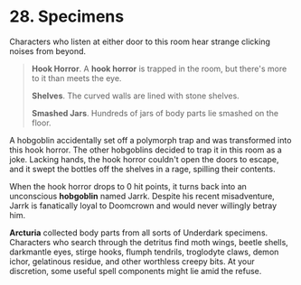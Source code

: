 # 28. Specimens

Characters who listen at either door to this room hear strange clicking noises from beyond.

>**Hook Horror**. A **hook horror** is trapped in the room, but there's more to it than meets the eye.
>
>**Shelves**. The curved walls are lined with stone shelves.
>
>**Smashed Jars**. Hundreds of jars of body parts lie smashed on the floor.
>

A hobgoblin accidentally set off a polymorph trap and was transformed into this hook horror. The other hobgoblins decided to trap it in this room as a joke. Lacking hands, the hook horror couldn't open the doors to escape, and it swept the bottles off the shelves in a rage, spilling their contents.

When the hook horror drops to 0 hit points, it turns back into an unconscious **hobgoblin** named Jarrk. Despite his recent misadventure, Jarrk is fanatically loyal to Doomcrown and would never willingly betray him.

**Arcturia** collected body parts from all sorts of Underdark specimens. Characters who search through the detritus find moth wings, beetle shells, darkmantle eyes, stirge hooks, flumph tendrils, troglodyte claws, demon ichor, gelatinous residue, and other worthless creepy bits. At your discretion, some useful spell components might lie amid the refuse.